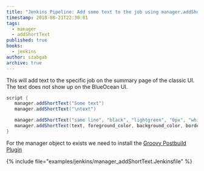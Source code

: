 ```yaml
---
title: "Jenkins Pipeline: Add some text to the job using manager.addShortText"
timestamp: 2018-08-21T22:30:01
tags:
  - manager
  - addShortText
published: true
books:
  - jenkins
author: szabgab
archive: true
---
```



This will add text to the specific job on the summary page of the classic UI.
The text does not show up on the BlueOcean UI.


```groovy
script {
   manager.addShortText("Some text")
   manager.addShortText("\ntext")

   manager.addShortText("same line", "black", "lightgreen", "0px", "white")
   manager.addShortText(text, foreground_color, background_color, border_width, border_color)
}
```

For the manager object to exists we need to install the [Groovy Postbuild Plugin](https://wiki.jenkins.io/display/JENKINS/Groovy+Postbuild+Plugin)

{% include file="examples/jenkins/manager_addShortText.Jenkinsfile" %}
